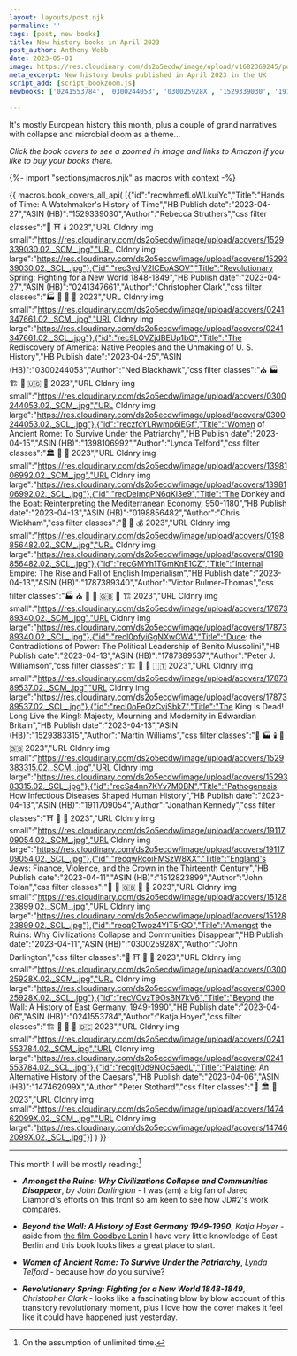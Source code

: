 ```yaml
---
layout: layouts/post.njk
permalink: ''
tags: [post, new books]
title: New history books in April 2023
post_author: Anthony Webb
date: 2023-05-01
image: https://res.cloudinary.com/ds2o5ecdw/image/upload/v1682369245/posts/Apr2023_newhistorybooks.jpg
meta_excerpt: New history books published in April 2023 in the UK
script_add: [script_bookzoom.js]
newbooks: ['0241553784', '0300244053', '030025928X', '1529339030', '1911709054', '1512823899']

---
```

It's mostly European history this month, plus a couple of grand narratives with collapse and microbial doom as a theme...

_Click the book covers to see a zoomed in image and links to Amazon if you like to buy your books there._

{%- import "sections/macros.njk" as macros with context -%}

{{ macros.book_covers_all_api(
[{"id":"recwhmefLoWLkuiYc","Title":"Hands of Time: A Watchmaker's History of Time","HB Publish date":"2023-04-27","ASIN (HB)":"1529339030","Author":"Rebecca Struthers","css filter classes":"🥐 ⛩️ 🕯️ 2023","URL Cldnry img small":"https://res.cloudinary.com/ds2o5ecdw/image/upload/acovers/1529339030.02._SCM_.jpg","URL Cldnry img large":"https://res.cloudinary.com/ds2o5ecdw/image/upload/acovers/1529339030.02._SCL_.jpg"},{"id":"rec3ydjV2lCEoASOV","Title":"Revolutionary Spring: Fighting for a New World 1848-1849","HB Publish date":"2023-04-27","ASIN (HB)":"0241347661","Author":"Christopher Clark","css filter classes":"🏭 🥐 👑 🚽 2023","URL Cldnry img small":"https://res.cloudinary.com/ds2o5ecdw/image/upload/acovers/0241347661.02._SCM_.jpg","URL Cldnry img large":"https://res.cloudinary.com/ds2o5ecdw/image/upload/acovers/0241347661.02._SCL_.jpg"},{"id":"rec9LOVZjdBEUp1bO","Title":"The Rediscovery of America: Native Peoples and the Unmaking of U. S. History","HB Publish date":"2023-04-25","ASIN (HB)":"0300244053","Author":"Ned Blackhawk","css filter classes":"⛪ 🏭 🏗️ 🍔 🇺🇸 👑 2023","URL Cldnry img small":"https://res.cloudinary.com/ds2o5ecdw/image/upload/acovers/0300244053.02._SCM_.jpg","URL Cldnry img large":"https://res.cloudinary.com/ds2o5ecdw/image/upload/acovers/0300244053.02._SCL_.jpg"},{"id":"reczfcYLRwmp6iEGf","Title":"Women of Ancient Rome: To Survive Under the Patriarchy","HB Publish date":"2023-04-15","ASIN (HB)":"1398106992","Author":"Lynda Telford","css filter classes":"🏛️ 🥐 🚽 2023","URL Cldnry img small":"https://res.cloudinary.com/ds2o5ecdw/image/upload/acovers/1398106992.02._SCM_.jpg","URL Cldnry img large":"https://res.cloudinary.com/ds2o5ecdw/image/upload/acovers/1398106992.02._SCL_.jpg"},{"id":"recDeImqPN6qKl3e9","Title":"The Donkey and the Boat: Reinterpreting the Mediterranean Economy, 950-1180","HB Publish date":"2023-04-13","ASIN (HB)":"0198856482","Author":"Chris Wickham","css filter classes":"🏰 🥐 💰 2023","URL Cldnry img small":"https://res.cloudinary.com/ds2o5ecdw/image/upload/acovers/0198856482.02._SCM_.jpg","URL Cldnry img large":"https://res.cloudinary.com/ds2o5ecdw/image/upload/acovers/0198856482.02._SCL_.jpg"},{"id":"recGMYh1TGmKnE1CZ","Title":"Internal Empire: The Rise and Fall of English Imperialism","HB Publish date":"2023-04-13","ASIN (HB)":"1787389340","Author":"Victor Bulmer-Thomas","css filter classes":"🏭 ⛪ 👑 🥐 🇬🇧 🏰 🏗️ 2023","URL Cldnry img small":"https://res.cloudinary.com/ds2o5ecdw/image/upload/acovers/1787389340.02._SCM_.jpg","URL Cldnry img large":"https://res.cloudinary.com/ds2o5ecdw/image/upload/acovers/1787389340.02._SCL_.jpg"},{"id":"recl0pfyiGgNXwCW4","Title":"Duce: the Contradictions of Power: The Political Leadership of Benito Mussolini","HB Publish date":"2023-04-13","ASIN (HB)":"1787389537","Author":"Peter J. Williamson","css filter classes":"🏗️ 🥐 👑 🇮🇹 2023","URL Cldnry img small":"https://res.cloudinary.com/ds2o5ecdw/image/upload/acovers/1787389537.02._SCM_.jpg","URL Cldnry img large":"https://res.cloudinary.com/ds2o5ecdw/image/upload/acovers/1787389537.02._SCL_.jpg"},{"id":"recI0oFeOzCvjSbk7","Title":"The King Is Dead! Long Live the King!: Majesty, Mourning and Modernity in Edwardian Britain","HB Publish date":"2023-04-13","ASIN (HB)":"1529383315","Author":"Martin Williams","css filter classes":"🥐 🏭 🕯️ 👑 🇬🇧 2023","URL Cldnry img small":"https://res.cloudinary.com/ds2o5ecdw/image/upload/acovers/1529383315.02._SCM_.jpg","URL Cldnry img large":"https://res.cloudinary.com/ds2o5ecdw/image/upload/acovers/1529383315.02._SCL_.jpg"},{"id":"recSa4nn7KYv7M0BN","Title":"Pathogenesis: How Infectious Diseases Shaped Human History","HB Publish date":"2023-04-13","ASIN (HB)":"1911709054","Author":"Jonathan Kennedy","css filter classes":"⛩️ 🍭 🚽 2023","URL Cldnry img small":"https://res.cloudinary.com/ds2o5ecdw/image/upload/acovers/1911709054.02._SCM_.jpg","URL Cldnry img large":"https://res.cloudinary.com/ds2o5ecdw/image/upload/acovers/1911709054.02._SCL_.jpg"},{"id":"recqwRcoiFMSzW8XX","Title":"England's Jews: Finance, Violence, and the Crown in the Thirteenth Century","HB Publish date":"2023-04-11","ASIN (HB)":"1512823899","Author":"John Tolan","css filter classes":"🏰 🥐 🇬🇧 👑 🚽 2023","URL Cldnry img small":"https://res.cloudinary.com/ds2o5ecdw/image/upload/acovers/1512823899.02._SCM_.jpg","URL Cldnry img large":"https://res.cloudinary.com/ds2o5ecdw/image/upload/acovers/1512823899.02._SCL_.jpg"},{"id":"recqCTwpz4YIT5rGO","Title":"Amongst the Ruins: Why Civilizations Collapse and Communities Disappear","HB Publish date":"2023-04-11","ASIN (HB)":"030025928X","Author":"John Darlington","css filter classes":"🍭 ⛩️ 👑 🚽 2023","URL Cldnry img small":"https://res.cloudinary.com/ds2o5ecdw/image/upload/acovers/030025928X.02._SCM_.jpg","URL Cldnry img large":"https://res.cloudinary.com/ds2o5ecdw/image/upload/acovers/030025928X.02._SCL_.jpg"},{"id":"recVOvzT9OsBN7kV6","Title":"Beyond the Wall: A History of East Germany, 1949-1990","HB Publish date":"2023-04-06","ASIN (HB)":"0241553784","Author":"Katja Hoyer","css filter classes":"🏗️ 🥐 👑 🚽 🇩🇪 2023","URL Cldnry img small":"https://res.cloudinary.com/ds2o5ecdw/image/upload/acovers/0241553784.02._SCM_.jpg","URL Cldnry img large":"https://res.cloudinary.com/ds2o5ecdw/image/upload/acovers/0241553784.02._SCL_.jpg"},{"id":"recgIt0d9NOc5aedL","Title":"Palatine: An Alternative History of the Caesars","HB Publish date":"2023-04-06","ASIN (HB)":"147462099X","Author":"Peter Stothard","css filter classes":"👑 🏛️ 🥐 2023","URL Cldnry img small":"https://res.cloudinary.com/ds2o5ecdw/image/upload/acovers/147462099X.02._SCM_.jpg","URL Cldnry img large":"https://res.cloudinary.com/ds2o5ecdw/image/upload/acovers/147462099X.02._SCL_.jpg"}]
) }}

---

This month I will be mostly reading:[^1]

- ___Amongst the Ruins: Why Civilizations Collapse and Communities Disappear___, _by John Darlington_ - I was (am) a big fan of Jared Diamond's efforts on this front so am keen to see how JD#2's work compares.

- ___Beyond the Wall: A History of East Germany 1949-1990___, _Katja Hoyer_ - aside from [the film Goodbye Lenin](https://en.wikipedia.org/wiki/Good_Bye,_Lenin!) I have very little knowledge of East Berlin and this book looks likes a great place to start.

- ___Women of Ancient Rome: To Survive Under the Patriarchy___, _Lynda Telford_ - because how _do_ you survive?

- ___Revolutionary Spring: Fighting for a New World 1848-1849___, _Christopher Clark_ - looks like a fascinating blow by blow account of this transitory revolutionary moment, plus I love how the cover makes it feel like it could have happened just yesterday.

[^1]: On the assumption of unlimited time.